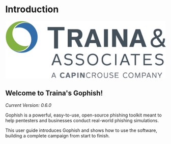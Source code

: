 # Introduction

![](.gitbook/assets/20777_86532.JPG)

## Welcome to Traina's Gophish!

_Current Version: 0.6.0_

Gophish is a powerful, easy-to-use, open-source phishing toolkit meant to help pentesters and businesses conduct real-world phishing simulations.

This user guide introduces Gophish and shows how to use the software, building a complete campaign from start to finish.

